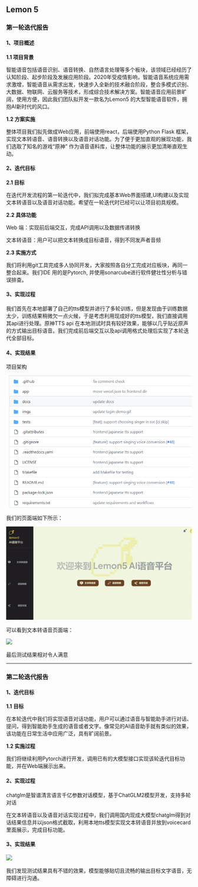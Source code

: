 ## Lemon 5

### 第一轮迭代报告

#### 1、项目概述

**1.1 项目背景**

智能语音包括语音识别、语音转换、自然语言处理等多个板块，该领域已经经历了认知阶段、起步阶段及发展应用阶段。2020年受疫情影响，智能语音系统应用需求激增，智能语音从需求出发，快速步入全新的技术融合阶段，整合多模式识别、大数据、物联网、云服务等技术，形成综合技术解决方案。智能语音应用前景旷阔，使用方便，因此我们团队拟开发一款名为Lemon5 的大型智能语音软件，拥抱AI新时代的风口。

**1.2 方案实施**

整体项目我们拟先做成Web应用，前端使用react，后端使用Python Flask 框架，实现文本转语音、语音转换以及语音对话功能。为了便于更加直观的展现功能，我们选取了知名的游戏“原神” 作为语音语料库，让整体功能的展示更加清晰直观生动。



#### 2、迭代目标

**2.1 目标**

在迭代开发流程的第一轮迭代中，我们拟完成基本Web界面搭建,UI构建以及实现文本转语音以及语音对话功能。希望在一轮迭代时已经可以让项目初具规模。

**2.2 具体功能**

Web 端：实现前后端交互，完成API调用以及数据传递转换

文本转语音：用户可以把文本转换成目标语音，得到不同发声者音频

**2.3 实施方式**

我们将利用git工具完成多人协同开发，大家按照各自分工完成对应板块，再同一整合起来。我们IDE 用的是Pytorch, 并使用sonarcube进行软件健壮性分析与错误排查。



#### 3、实现过程

我们首先在本地部署了自己的tts模型并进行了多轮训练，但是发现由于训练数据太少，训练结果稍微欠一点火候，于是考虑利用现成好的tts模型，我们直接调用其api进行处理。原神TTS api 在本地测试时具有较好效果，能够以几乎贴近原声的方式输出目标语音。我们完成前后端交互以及api调用格式处理后实现了本轮迭代全部目标。



#### 4、实现结果

项目架构

<img src=imgs/structure.png>

我们的页面端如下所示：

<img src=imgs/welcome-demo.gif>

可以看到文本转语音页面端：

<img src=imgs/text2speech-demo.gif>

最后测试结果相对令人满意



---

### 第二轮迭代报告

#### 1、迭代目标

**1.1** **目标**

在本轮迭代中我们将实现语音对话功能，用户可以通过语音与智能助手进行对话、提问，得到智能助手生成的语音或者文字。像常见的AI语音助手就有类似的效果，该功能在日常生活中应用广泛，具有旷阔前景。

**1.2 实施过程**

我们将继续利用Pytorch进行开发，调用已有的大模型接口实现该轮迭代目标功能，并在Web端展示出来。



#### 2、实现过程

chatglm是智谱清言语言千亿参数对话模型，基于ChatGLM2模型开发，支持多轮对话

在文本转语音以及语音对话实现过程中，我们调用国内现成大模型chatglm得到对话结果信息并以json格式截取，利用本地tts模型实现文本转语音并放到voicecard 里面展示，完成目标功能。



#### 3、实现结果

<img src=imgs/chat-demo.gif>

我们发现测试结果具有不错的效果，模型能够贴切且流畅的输出目标文字语音，无障碍进行沟通。